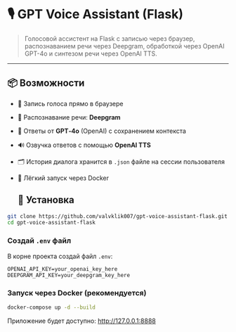 # 🎙 GPT Voice Assistant (Flask)

> Голосовой ассистент на Flask с записью через браузер, распознаванием речи через Deepgram, обработкой через OpenAI GPT-4o и синтезом речи через OpenAI TTS.

---

## 📦 Возможности

- 🎤 Запись голоса прямо в браузере
- 🧠 Распознавание речи: **Deepgram**
- 💬 Ответы от **GPT‑4o** (OpenAI) с сохранением контекста
- 🔊 Озвучка ответов с помощью **OpenAI TTS**
- 🗂 История диалога хранится в `.json` файле на сессии пользователя
- 🐳 Лёгкий запуск через Docker

  ## 🚀 Установка
```bash
git clone https://github.com/valvklik007/gpt-voice-assistant-flask.git
cd gpt-voice-assistant-flask
```
### Создай `.env` файл
В корне проекта создай файл `.env`:

```env
OPENAI_API_KEY=your_openai_key_here
DEEPGRAM_API_KEY=your_deepgram_key_here
```
### Запуск через Docker (рекомендуется)
```bash
docker-compose up -d --build
```
Приложение будет доступно: http://127.0.0.1:8888
